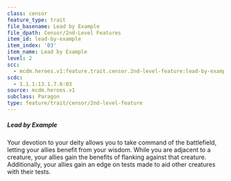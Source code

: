 ```yaml
---
class: censor
feature_type: trait
file_basename: Lead by Example
file_dpath: Censor/2nd-Level Features
item_id: lead-by-example
item_index: '03'
item_name: Lead by Example
level: 2
scc:
  - mcdm.heroes.v1:feature.trait.censor.2nd-level-feature:lead-by-example
scdc:
  - 1.1.1:13.1.7.6:03
source: mcdm.heroes.v1
subclass: Paragon
type: feature/trait/censor/2nd-level-feature
---
```


##### Lead by Example

Your devotion to your deity allows you to take command of the battlefield, letting your allies benefit from your wisdom. While you are adjacent to a creature, your allies gain the benefits of flanking against that creature. Additionally, your allies gain an edge on tests made to aid other creatures with their tests.
